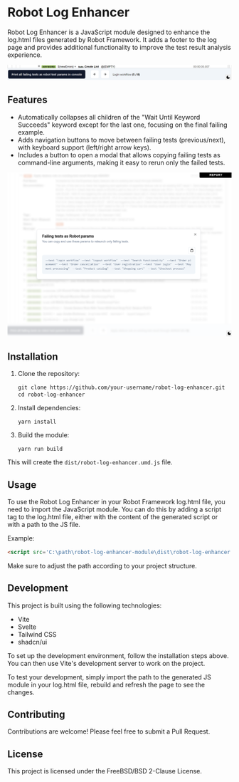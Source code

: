 # Robot Log Enhancer

Robot Log Enhancer is a JavaScript module designed to enhance the log.html files generated by Robot Framework. It adds a footer to the log page and provides additional functionality to improve the test result analysis experience.

![Footer Example](doc/footer-example.png)

## Features

- Automatically collapses all children of the "Wait Until Keyword Succeeds" keyword except for the last one, focusing on the final failing example.
- Adds navigation buttons to move between failing tests (previous/next), with keyboard support (left/right arrow keys).
- Includes a button to open a modal that allows copying failing tests as command-line arguments, making it easy to rerun only the failed tests.

![Modal Example](doc/modal-example.png)

## Installation

1. Clone the repository:
   ```
   git clone https://github.com/your-username/robot-log-enhancer.git
   cd robot-log-enhancer
   ```

2. Install dependencies:
   ```
   yarn install
   ```

3. Build the module:
   ```
   yarn run build
   ```

This will create the `dist/robot-log-enhancer.umd.js` file.

## Usage

To use the Robot Log Enhancer in your Robot Framework log.html file, you need to import the JavaScript module. You can do this by adding a script tag to the log.html file, either with the content of the generated script or with a path to the JS file.

Example:

```html
<script src='C:\path\robot-log-enhancer-module\dist\robot-log-enhancer.umd.js'></script>
```

Make sure to adjust the path according to your project structure.

## Development

This project is built using the following technologies:

- Vite
- Svelte
- Tailwind CSS
- shadcn/ui

To set up the development environment, follow the installation steps above. You can then use Vite's development server to work on the project.

To test your development, simply import the path to the generated JS module in your log.html file, rebuild and refresh the page to see the changes.

## Contributing

Contributions are welcome! Please feel free to submit a Pull Request.

## License

This project is licensed under the FreeBSD/BSD 2-Clause License.
